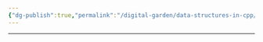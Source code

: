```yaml
---
{"dg-publish":true,"permalink":"/digital-garden/data-structures-in-cpp/","noteIcon":"1"}
---
```


---
